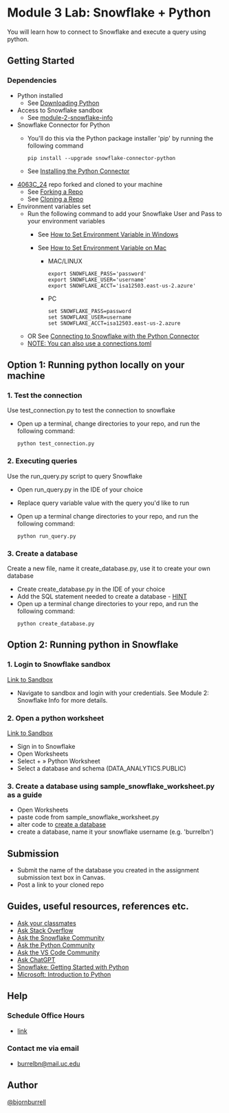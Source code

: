 # Module 3 Lab: Snowflake + Python
You will learn how to connect to Snowflake and execute a query using python.

## Getting Started

### Dependencies

* Python installed
    * See [Downloading Python](https://wiki.python.org/moin/BeginnersGuide/Download)
* Access to Snowflake sandbox
    * See [module-2-snowflake-info](https://uc.instructure.com/courses/1666166/pages/module-2-snowflake-info?module_item_id=71810477)
*  Snowflake Connector for Python
     * You'll do this via the Python package installer 'pip' by running the following command

        ```
        pip install --upgrade snowflake-connector-python
    * See [Installing the Python Connector](https://docs.snowflake.com/en/developer-guide/python-connector/python-connector-install)
* [4063C_24](https://github.com/IT4063/4063C_24) repo forked and cloned to your machine
    * See [Forking a Repo](https://docs.github.com/en/pull-requests/collaborating-with-pull-requests/working-with-forks/fork-a-repo)
    * See [Cloning a Repo](https://docs.github.com/en/repositories/creating-and-managing-repositories/cloning-a-repository)
* Environment variables set
    * Run the following command to add your Snowflake User and Pass to your environment variables
      * See [How to Set Environment Variable in Windows](https://phoenixnap.com/kb/windows-set-environment-variable)
      * See [How to Set Environment Variable on Mac](https://phoenixnap.com/kb/set-environment-variable-mac)
        
        * MAC/LINUX
            ```
            export SNOWFLAKE_PASS='password'
            export SNOWFLAKE_USER='username'
            export SNOWFLAKE_ACCT='isa12503.east-us-2.azure'
        * PC
            ```
            set SNOWFLAKE_PASS=password
            set SNOWFLAKE_USER=username 
            set SNOWFLAKE_ACCT=isa12503.east-us-2.azure
    * OR See [Connecting to Snowflake with the Python Connector](https://docs.snowflake.com/en/developer-guide/python-connector/python-connector-connect)
    * [NOTE: You can also use a connections.toml](https://docs.snowflake.com/en/developer-guide/python-connector/python-connector-connect#connecting-using-the-connections-toml-file)

## Option 1: Running python locally on your machine

### 1. Test the connection
Use test_connection.py to test the connection to snowflake
* Open up a terminal, change directories to your repo, and run the following command:

    ```
    python test_connection.py
### 2. Executing queries
Use the run_query.py script to query Snowflake
* Open run_query.py in the IDE of your choice
* Replace query variable value with the query you'd like to run
* Open up a terminal change directories to your repo, and run the following command:

    ```
    python run_query.py

### 3. Create a database
Create a new file, name it create_database.py, use it to create your own database
* Create create_database.py in the IDE of your choice
* Add the SQL statement needed to create a database - [HINT](https://docs.snowflake.com/en/developer-guide/python-connector/python-connector-example#creating-a-database-schema-and-warehouse)
* Open up a terminal change directories to your repo, and run the following command: 
    ```
    python create_database.py
## Option 2: Running python in Snowflake
### 1. Login to Snowflake sandbox 
[Link to Sandbox](https://isa12503.east-us-2.azure.snowflakecomputing.com/console)
* Navigate to sandbox and login with your credentials. See Module 2: Snowflake Info for more details.

### 2. Open a python worksheet
[Link to Sandbox](https://isa12503.east-us-2.azure.snowflakecomputing.com/console)
* Sign in to Snowflake
* Open Worksheets
* Select + » Python Worksheet
* Select a database and schema (DATA_ANALYTICS.PUBLIC)

### 3. Create a database using sample_snowflake_worksheet.py as a guide
* Open Worksheets
* paste code from sample_snowflake_worksheet.py
* alter code to [create a database](https://docs.snowflake.com/en/sql-reference/sql/create-database)
* create a database, name it your snowflake username (e.g. 'burrelbn')


## Submission 
* Submit the name of the database you created in the assignment submission text box in Canvas.
* Post a link to your cloned repo


## Guides, useful resources, references etc.
* [Ask your classmates](https://uc.instructure.com/courses/1666166/discussion_topics/8564268)
* [Ask Stack Overflow](https://stackoverflow.com/)
* [Ask the Snowflake Community](https://community.snowflake.com/s/)
* [Ask the Python Community](https://www.python.org/community/)
* [Ask the VS Code Community](https://code.visualstudio.com/community)
* [Ask ChatGPT](https://chat.openai.com/)
* [Snowflake: Getting Started with Python ](https://quickstarts.snowflake.com/guide/getting_started_with_python/index.html?index=..%2F..index#5)
* [Microsoft: Introduction to Python ](https://vscodeedu.com/courses/intro-to-python)



## Help
### Schedule Office Hours 

* [link](https://uc.instructure.com/courses/1666166#:~:text=Request%20Office%20Hours,an%20external%20site.) 
### Contact me via email
* burrelbn@mail.uc.edu

## Author

[@bjornburrell](https://github.com/bjornburrell)
